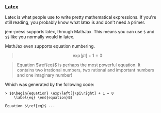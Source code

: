 
### Latex
Latex is what people use to write pretty mathematical expressions. If you're
still reading, you probably know what latex is and don't need a primer.

jem-press supports latex, through MathJax. This means you can use `$` and `$$`
like you normally would in latex.

MathJax even supports equation numbering.

> $$\begin{equation} \exp\left[j\pi\right] + 1 = 0 \label{eq} \end{equation}$$

> Equation $\ref{eq}$ is perhaps the most powerful equation. It contains two
irrational numbers, two rational and important numbers and one imaginary
number!

Which was generated by the following code:

```
> $$\begin{equation} \exp\left[j\pi\right] + 1 = 0 
    \label{eq} \end{equation}$$

Equation $\ref{eq}$ ...
```

